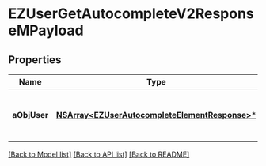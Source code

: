 # EZUserGetAutocompleteV2ResponseMPayload

## Properties
Name | Type | Description | Notes
------------ | ------------- | ------------- | -------------
**aObjUser** | [**NSArray&lt;EZUserAutocompleteElementResponse&gt;***](EZUserAutocompleteElementResponse.md) | An array of User autocomplete element response. | 

[[Back to Model list]](../README.md#documentation-for-models) [[Back to API list]](../README.md#documentation-for-api-endpoints) [[Back to README]](../README.md)


